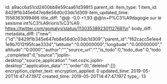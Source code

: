 id: a9acc6a51cd2400bb8e59caa61d398f3
parent_id: 
item_type: 1
item_id: 8429f1b345e647eb8e56d0c03dc1d309
item_updated_time: 1558363099466
title_diff: "@@ -0,0 +1,93 @@\n+P%C3%A9dagogie sur le sexisme int%C3%A9rioris%C3%A9 : https://twitter.com/gomalyy/status/1130353892301127681\n"
body_diff: 
metadata_diff: {"new":{"id":"8429f1b345e647eb8e56d0c03dc1d309","parent_id":"f62cacc5e1ee41e9b7012f95fcae333d","latitude":"0.00000000","longitude":"0.00000000","altitude":"0.0000","author":"","source_url":"","is_todo":0,"todo_due":0,"todo_completed":0,"source":"joplin-desktop","source_application":"net.cozic.joplin-desktop","application_data":"","order":0},"deleted":[]}
encryption_cipher_text: 
encryption_applied: 0
updated_time: 2019-05-20T14:47:47.197Z
created_time: 2019-05-20T14:47:47.197Z
type_: 13